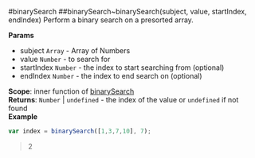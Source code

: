 <a name="module_binarySearch"></a>
#binarySearch
<a name="module_binarySearch..binarySearch"></a>
##binarySearch~binarySearch(subject, value, startIndex, endIndex)
Perform a binary search on a presorted array.

**Params**

- subject `Array` - Array of Numbers  
- value `Number` - to search for  
- startIndex `Number` - the index to start searching from (optional)  
- endIndex `Number` - the index to end search on (optional)  

**Scope**: inner function of [binarySearch](#module_binarySearch)  
**Returns**: `Number` | `undefined` - the index of the value or `undefined` if not found  
**Example**  
```js
var index = binarySearch([1,3,7,10], 7);
```
> 2

